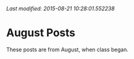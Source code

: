 ###### Last modified: 2015-08-21 10:28:01.552238
# August Posts

These posts are from August, when class began.
